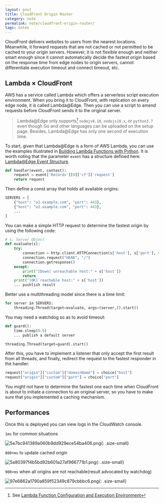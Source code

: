 ```yaml
---
layout: post
title: CloudFront Origin Router
category: note
permalink: note/cloudfront-origin-router/
tags: notes
---
```


CloudFront delivers websites to users from the nearest locations. Meanwhile, it forward requests that are not cached or not permitted to be cached to your origin servers. However, it is not flexible enough and neither smart enough since it cannot automatically decide the fastest origin based on the response time from edge nodes to origin servers, cannot differentiate execution timeout and connect timeout, etc.

## Lambda × CloudFront
AWS has a service called Lambda which offers a serverless script execution environment. When you bring it to CloudFront, with replication on every edge node, it is called Lambda@Edge. Then you can use a script to amend requests before CloudFront sends it to the original server.
> Lambda@Edge only supports[^1] `nodejs8.10`, `nodejs10.x`, or `python3.7` even though Go and other languages can be uploaded on the setup page. Besides, Lambda@Edge has only one second of execution time.
  
To start, given that Lambda@Edge is a form of AWS Lambda, you can use the examples illustrated in [Building Lambda Functions with Python](https://docs.aws.amazon.com/lambda/latest/dg/python-programming-model.html). It is worth noting that the parameter `event` has a structure defined here: [Lambda@Edge Event Structure](https://docs.aws.amazon.com/AmazonCloudFront/latest/DeveloperGuide/lambda-event-structure.html).  
```python
def handler(event, context):
    request = event['Records'][0]['cf']['request']
    return request
```

Then define a const array that holds all available origins:
```python
SERVERS = [
    {"host": "o1.example.com", "port": 443},
    {"host": "o2.example.com", "port": 443},
    ...
]
```

You can make a simple HTTP request to determine the fastest origin by using the following code:
```python
# s: Server Object
def evaluate(s):
    try:
        connection = http.client.HTTPConnection(s['host'], s['port'], timeout=0.8)
        connection.request("HEAD", "/")
        connection.getresponse()
    except:
        print("[Down] unreachable host:" + s['host'])
        return
    print("[OK] reachable host:" + s['host'])
    ... pushlish result
```
Better use a multithreading model since there is a time limit:
```python
for server in SERVERS:
    threading.Thread(target=evaluate, args=(server,)).start()
```
You may need a watchdog so as to avoid timeout:
```python
def guard():
    time.sleep(0.9)
    ... publish a default server
```
```python
threading.Thread(target=guard).start()
```

After this, you have to implement a listener that only accept the first result from all threads, and finally, redirect the request to the fastest responder in the handler:
```python
request["origin"]["custom"]["domainName"] = choice["host"]
request["origin"]["custom"]["port"] = choice["port"]
```

You might not have to determine the fastest one each time when CloudFront is about to initiate a connection to an original server, so you have to make sure that you implemented a caching mechanism. 


## Performances
Once this is deployed you can view logs in the CloudWatch console.

`1ms` for common situations

![5e7bc941389a060b9dd929ece54ba406.png](https://lwqh4t3.yoooooooo.tk/images/5e7bc941389a060b9dd929ece54ba406.png){: .size-small}  

`800+ms` to update cached origin

![5a80397f4b5bd92b601a27af966771b1.png](https://lwqh4t3.yoooooooo.tk/images/5a80397f4b5bd92b601a27af966771b1.png){: .size-small}  

`900+ms` when all origins are not reachable(result advocated by watchdog)

![97e6862a1790a859f52349c879cbbbc6.png](https://lwqh4t3.yoooooooo.tk/images/97e6862a1790a859f52349c879cbbbc6.png){: .size-small}  


[^1]: See [Lambda Function Configuration and Execution Environment](https://docs.aws.amazon.com/AmazonCloudFront/latest/DeveloperGuide/lambda-requirements-limits.html#lambda-requirements-lambda-function-configuration)
